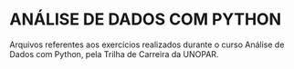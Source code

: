 # ANÁLISE DE DADOS COM PYTHON
Arquivos referentes aos exercícios realizados durante o curso Análise de Dados com Python, pela Trilha de Carreira da UNOPAR.
